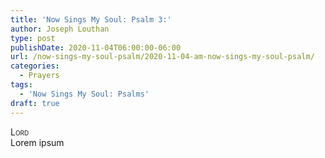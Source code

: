 ```yaml
---
title: 'Now Sings My Soul: Psalm 3:'
author: Joseph Louthan
type: post
publishDate: 2020-11-04T06:00:00-06:00
url: /now-sings-my-soul-psalm/2020-11-04-am-now-sings-my-soul-psalm/
categories:
  - Prayers
tags:
  - 'Now Sings My Soul: Psalms'
draft: true
---
```


</pre>
<div style="font-variant: small-caps;">Lord</div>
Lorem ipsum
</pre>
